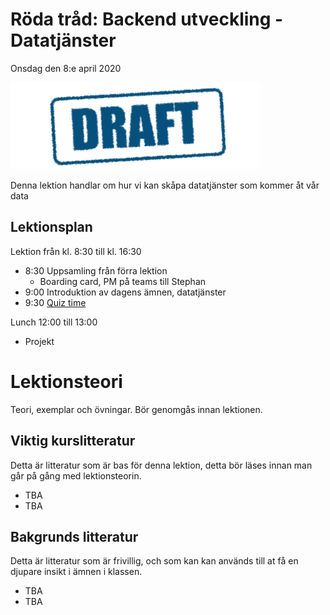 # Röda tråd: Backend utveckling - Datatjänster

Onsdag den 8:e april 2020

![Draft](assets/images/draft.png)

Denna lektion handlar om hur vi kan skåpa datatjänster som kommer åt vår data

## Lektionsplan
Lektion från kl. 8:30 till kl. 16:30

* 8:30 Uppsamling från förra lektion    
  - Boarding card, PM på teams till Stephan
* 9:00 Introduktion av dagens ämnen, datatjänster
* 9:30 [Quiz time](https://pgbsnh19.github.io/dataatkomst/strategy_quiztime.html)

Lunch 12:00 till 13:00

* Projekt

# Lektionsteori

Teori, exemplar och övningar. Bör genomgås innan lektionen.

## Viktig kurslitteratur
Detta är litteratur som är bas för denna lektion, detta bör läses innan man går på gång med lektionsteorin.

* TBA
* TBA

## Bakgrunds litteratur
Detta är litteratur som är frivillig, och som kan kan används till at få en djupare insikt i ämnen i klassen.

* TBA
* TBA
